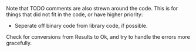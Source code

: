 
Note that TODO comments are also strewn around the code. This is for things that
did not fit in the code, or have higher priority:

 - Seperate off binary code from library code, if possible.

Check for conversions from Results to Ok, and try to handle the errors more gracefully.